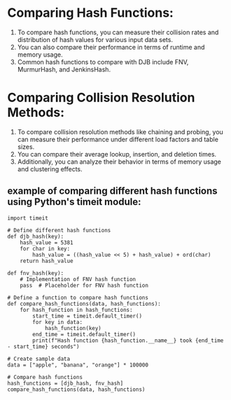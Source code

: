 # Comparing Hash Functions:

1. To compare hash functions, you can measure their collision rates and distribution of hash values for various input data sets.
2. You can also compare their performance in terms of runtime and memory usage.
3. Common hash functions to compare with DJB include FNV, MurmurHash, and JenkinsHash.

# Comparing Collision Resolution Methods:

1. To compare collision resolution methods like chaining and probing, you can measure their performance under different load factors and table sizes.
2. You can compare their average lookup, insertion, and deletion times.
3. Additionally, you can analyze their behavior in terms of memory usage and clustering effects.

## example of comparing different hash functions using Python's timeit module:

```
import timeit

# Define different hash functions
def djb_hash(key):
    hash_value = 5381
    for char in key:
        hash_value = ((hash_value << 5) + hash_value) + ord(char)
    return hash_value

def fnv_hash(key):
    # Implementation of FNV hash function
    pass  # Placeholder for FNV hash function

# Define a function to compare hash functions
def compare_hash_functions(data, hash_functions):
    for hash_function in hash_functions:
        start_time = timeit.default_timer()
        for key in data:
            hash_function(key)
        end_time = timeit.default_timer()
        print(f"Hash function {hash_function.__name__} took {end_time - start_time} seconds")

# Create sample data
data = ["apple", "banana", "orange"] * 100000

# Compare hash functions
hash_functions = [djb_hash, fnv_hash]
compare_hash_functions(data, hash_functions)
```
